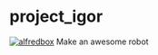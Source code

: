 # project_igor
[![alfredbox](https://circleci.com/gh/alfredbox/project_igor.svg?style=svg)](https://app.circleci.com/pipelines/github/alfredbox/project_igor)
Make an awesome robot
